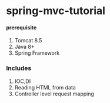 # spring-mvc-tutorial
#### prerequisite
 
 1. Tomcat 8.5
 1. Java 8+
 1. Spring Framework
 
### Includes
 1. IOC,DI
 1. Reading HTML from data
 1. Controller level request mapping
